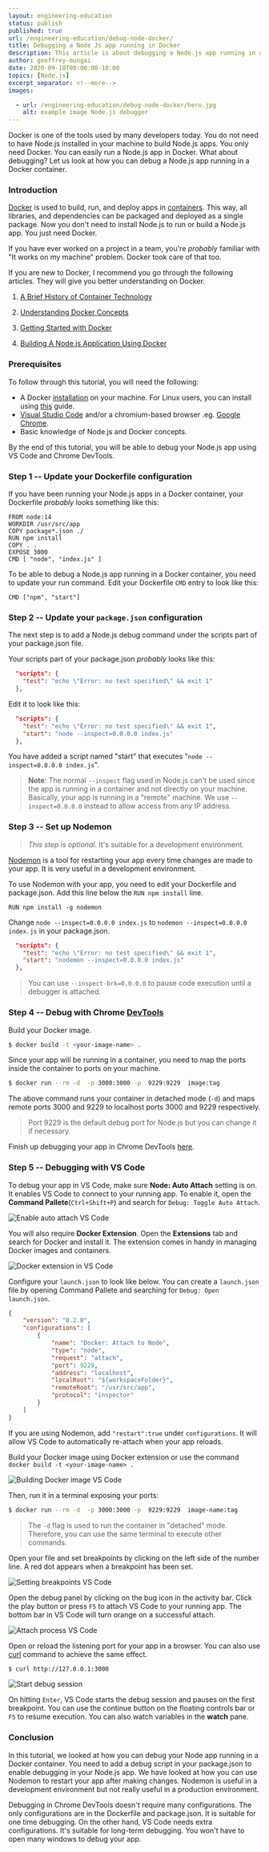 ```yaml
---
layout: engineering-education
status: publish
published: true
url: /engineering-education/debug-node-docker/
title: Debugging a Node Js app running in Docker
description: This article is about debugging a Node.js app running in a Docker container. You need to add a debug script in your package.json to enable debugging in your Node.js app.
author: geoffrey-mungai
date: 2020-09-10T00:00:00-10:00
topics: [Node.js]
excerpt_separator: <!--more-->
images:

  - url: /engineering-education/debug-node-docker/hero.jpg
    alt: example image Node.js debugger
---
```

Docker is one of the tools used by many developers today. You do not need to have Node.js installed in your machine to build Node.js apps. You only need Docker. You can easily run a Node.js app in Docker. What about debugging? Let us look at how you can debug a Node.js app running in a Docker container.
<!--more-->

### Introduction
[Docker](https://www.docker.com/) is used to build, run, and deploy apps in [containers](/engineering-education/history-of-container-technology/). This way, all libraries, and dependencies can be packaged and deployed as a single package. Now you don't need to install Node.js to run or build a Node.js app. You just need Docker.

If you have ever worked on a project in a team, you're *probably* familiar with "It works on my machine" problem. Docker took care of that too.

 If you are new to Docker, I recommend you go through the following articles. They will give you better understanding on Docker.

 1. [A Brief History of Container Technology](https://www.section.io/engineering-education/history-of-container-technology/)

 2. [Understanding Docker Concepts](https://www.section.io/engineering-education/docker-concepts/)

 3. [Getting Started with Docker](https://www.section.io/engineering-education/getting-started-with-docker/)

 4. [Building A Node.js Application Using Docker](https://www.section.io/engineering-education/building-a-nodejs-application-using-docker/)

### Prerequisites
To follow through this tutorial, you will need the following:

- A Docker [installation](https://docs.docker.com/engine/install/) on your machine. For Linux users, you can install using [this](/engineering-education/getting-started-with-docker/) guide.
- [Visual Studio Code](https://code.visualstudio.com/download) and/or a chromium-based browser .eg. [Google Chrome](https://www.google.com/chrome/).
- Basic knowledge of Node.js and Docker concepts.

By the end of this tutorial, you will be able to debug your Node.js app using VS Code and Chrome DevTools.

### Step 1 -- Update your Dockerfile configuration
If you have been running your Node.js apps in a Docker container, your Dockerfile *probably* looks something like this:

```docker
FROM node:14
WORKDIR /usr/src/app
COPY package*.json ./
RUN npm install
COPY . .
EXPOSE 3000
CMD [ "node", "index.js" ]
```

To be able to debug a Node.js app running in a Docker container, you need to update your run command. Edit your Dockerfile `CMD` entry to look like this:

```docker
CMD ["npm", "start"]
```

### Step 2 -- Update your `package.json` configuration
The next step is to add a Node.js debug command under the scripts part of your package.json file.

Your scripts part of your package.json *probably* looks like this:

```json
  "scripts": {
    "test": "echo \"Error: no test specified\" && exit 1"
  },
```

Edit it to look like this:

```json
  "scripts": {
    "test": "echo \"Error: no test specified\" && exit 1",
    "start": "node --inspect=0.0.0.0 index.js"
  },
```

You have added a script named "start" that executes "`node --inspect=0.0.0.0 index.js`".

> **Note**: The normal `--inspect` flag used in Node.js can't be used since the app is running in a container and not directly on your machine. Basically, your app is running in a "remote" machine. We use `--inspect=0.0.0.0` instead to allow access from any IP address.

### Step 3 -- Set up Nodemon

> *This step is optional*. It's suitable for a development environment.

[Nodemon](https://nodemon.io/) is a tool for restarting your app every time changes are made to your app. It is very useful in a development environment.

To use Nodemon with your app, you need to edit your Dockerfile and package.json.
Add this line below the `RUN npm install` line.

```docker
RUN npm install -g nodemon
```

Change `node --inspect=0.0.0.0 index.js` to `nodemon --inspect=0.0.0.0 index.js` in your package.json.

```json
  "scripts": {
    "test": "echo \"Error: no test specified\" && exit 1",
    "start": "nodemon --inspect=0.0.0.0 index.js"
  },
```

> You can use `--inspect-brk=0.0.0.0` to pause code execution until a debugger is attached.

### Step 4 -- Debug with Chrome [DevTools](https://developers.google.com/web/tools/chrome-devtools)
Build your Docker image.

```bash
$ docker build -t <your-image-name> .
```

Since your app will be running in a container, you need to map the ports inside the container to ports on your machine.

```bash
$ docker run --rm -d  -p 3000:3000 -p  9229:9229  image:tag
```

The above command runs your container in detached mode (`-d`) and maps remote ports 3000 and 9229 to localhost ports 3000 and 9229 respectively.

> Port 9229 is the default debug port for Node.js but you can change it if necessary.

Finish up debugging your app in Chrome DevTools [here](https://www.section.io/engineering-education/debug-node-devtools/#step-2----open-chrome-devtools).

### Step 5 -- Debugging with VS Code
To debug your app in VS Code, make sure **Node: Auto Attach** setting is on. It enables VS Code to connect to your running app. To enable it, open the **Command Pallete**(`Ctrl+Shift+P`) and search for `Debug: Toggle Auto Attach`.

![Enable auto attach VS Code](/engineering-education/debug-node-docker/enable-auto-attach.jpg)

You will also require **Docker Extension**. Open the **Extensions** tab and search for Docker and install it. The extension comes in handy in managing Docker images and containers.

![Docker extension in VS Code](/engineering-education/debug-node-docker/docker-extension.jpg)

Configure your `launch.json` to look like below. You can create a `launch.json` file by opening Command Pallete and searching for `Debug: Open launch.json`.

```json
{
    "version": "0.2.0",
    "configurations": [
        {
            "name": "Docker: Attach to Node",
            "type": "node",
            "request": "attach",
            "port": 9229,
            "address": "localhost",
            "localRoot": "${workspaceFolder}",
            "remoteRoot": "/usr/src/app",
            "protocol": "inspector"
        }
    ]
}

```

If you are using Nodemon, add `"restart":true` under `configurations`. It will allow VS Code to automatically re-attach when your app reloads.

Build your Docker image using Docker extension or use the command `docker build -t <your-image-name> .`

![Building Docker image VS Code](/engineering-education/debug-node-docker/build-docker-image.jpg)

Then, run it in a terminal exposing your ports:

```bash
$ docker run --rm -d  -p 3000:3000 -p  9229:9229  image-name:tag
```

> The `-d` flag is used to run the container in "detached" mode. Therefore, you can use the same terminal to execute other commands.

Open your file and set breakpoints by clicking on the left side of the number line. A red dot appears when a breakpoint has been set.

![Setting breakpoints VS Code](/engineering-education/debug-node-docker/set-breakpoints-vscode.jpg)

Open the debug panel by clicking on the bug icon in the activity bar. Click the play button or press `F5` to attach VS Code to your running app. The bottom bar in VS Code will turn orange on a successful attach.

![Attach process VS Code](/engineering-education/debug-node-docker/attach-to-node-docker.gif)

Open or reload the listening port for your app in a browser. You can also use [curl](https://curl.haxx.se/) command to achieve the same effect.

```bash
$ curl http://127.0.0.1:3000
```

![Start debug session](/engineering-education/debug-node-docker/start-debug.gif)

On hitting `Enter`, VS Code starts the debug session and pauses on the first breakpoint. You can use the continue button on the floating controls bar or `F5` to resume execution. You can also watch variables in the **watch** pane.

### Conclusion
In this tutorial, we looked at how you can debug your Node app running in a Docker container. You need to add a debug script in your package.json to enable debugging in your Node.js app. We have looked at how you can use Nodemon to restart your app after making changes. Nodemon is useful in a development environment but not really useful in a production environment.

Debugging in Chrome DevTools doesn't require many configurations. The only configurations are in the Dockerfile and package.json. It is suitable for one time debugging. On the other hand, VS Code needs extra configurations. It's suitable for long-term debugging. You won't have to open many windows to debug your app.
